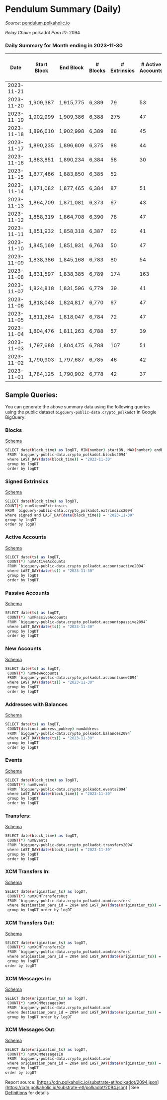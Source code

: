 # Pendulum Summary (Daily)

_Source_: [pendulum.polkaholic.io](https://pendulum.polkaholic.io)

*Relay Chain*: polkadot
*Para ID*: 2094



### Daily Summary for Month ending in 2023-11-30


| Date    | Start Block | End Block | # Blocks | # Extrinsics | # Active Accounts | # Passive Accounts | # New Accounts | # Addresses | # Events  | # Transfers ($USD) | # XCM Transfers In ($USD) | # XCM Transfers Out ($USD) | # XCM In | # XCM Out | Issues |
|---------|-------------|-----------|----------|--------------|-------------------|--------------------|----------------|-------------|-----------|--------------------|---------------------------|----------------------------|----------|-----------|--------|
| 2023-11-21 |  |  |  |  |  |  |  |  |  |   |   |   |  |  |  |
| 2023-11-20 | 1,909,387 | 1,915,775 | 6,389 | 79 | 53 | 3 | 3 | 1,447 | 13,388 | 27  |   |   |  |  |  |
| 2023-11-19 | 1,902,999 | 1,909,386 | 6,388 | 275 | 47 | 195 | 73 | 1,445 | 14,876 | 225  |   |   |  |  |  |
| 2023-11-18 | 1,896,610 | 1,902,998 | 6,389 | 88 | 45 | 2 | 2 | 1,372 | 13,543 | 14  |   |   |  |  |  |
| 2023-11-17 | 1,890,235 | 1,896,609 | 6,375 | 88 | 44 | 24 | 1 | 1,371 | 13,419 | 35  |   |   |  |  |  |
| 2023-11-16 | 1,883,851 | 1,890,234 | 6,384 | 58 | 30 | 2 |  | 1,370 | 13,432 | 18  | 1 ($6.00) |   | 2 |  |  |
| 2023-11-15 | 1,877,466 | 1,883,850 | 6,385 | 52 |  |  |  |  | 13,176 | 9  |   |   |  |  |  |
| 2023-11-14 | 1,871,082 | 1,877,465 | 6,384 | 87 | 51 | 7 | 8 | 1,367 | 13,446 | 18  |   |   |  | 1 |  |
| 2023-11-13 | 1,864,709 | 1,871,081 | 6,373 | 67 | 43 | 14 | 2 | 1,359 | 13,254 | 28  |   |   |  |  |  |
| 2023-11-12 | 1,858,319 | 1,864,708 | 6,390 | 78 | 47 | 4 | 4 | 1,358 | 13,388 | 24  |   |   |  |  |  |
| 2023-11-11 | 1,851,932 | 1,858,318 | 6,387 | 62 | 41 |  | 1 | 1,354 | 13,268 | 9  |   |   |  |  |  |
| 2023-11-10 | 1,845,169 | 1,851,931 | 6,763 | 50 | 47 | 2 | 2 | 1,353 | 13,921 | 14  |   |   |  |  |  |
| 2023-11-09 | 1,838,386 | 1,845,168 | 6,783 | 80 | 54 | 2 | 2 | 1,351 | 14,185 | 16  |   |   |  |  |  |
| 2023-11-08 | 1,831,597 | 1,838,385 | 6,789 | 174 | 163 | 4 | 2 | 1,349 | 14,854 | 137  |   |   |  |  |  |
| 2023-11-07 | 1,824,818 | 1,831,596 | 6,779 | 39 | 41 | 2 |  | 1,472 | 13,866 | 11  |   |   |  |  |  |
| 2023-11-06 | 1,818,048 | 1,824,817 | 6,770 | 67 | 47 | 3 | 1 | 1,470 | 14,069 | 15  |   |   |  |  |  |
| 2023-11-05 | 1,811,264 | 1,818,047 | 6,784 | 72 | 47 |  |  | 1,469 | 14,145 | 8  |   |   |  |  |  |
| 2023-11-04 | 1,804,476 | 1,811,263 | 6,788 | 57 | 39 | 3 | 3 | 1,469 | 14,028 | 10  |   |   |  |  |  |
| 2023-11-03 | 1,797,688 | 1,804,475 | 6,788 | 107 | 51 | 20 | 6 | 1,466 | 14,388 | 42  |   |   |  |  |  |
| 2023-11-02 | 1,790,903 | 1,797,687 | 6,785 | 46 | 42 | 4 | 4 | 1,461 | 13,947 | 15  |   |   |  |  |  |
| 2023-11-01 | 1,784,125 | 1,790,902 | 6,778 | 42 | 37 | 3 | 1 | 1,457 | 13,890 | 8  |   |   |  |  |  |

## Sample Queries:
You can generate the above summary data using the following queries using the public dataset `bigquery-public-data.crypto_polkadot` in Google BigQuery:


### Blocks 

[Schema](https://github.com/colorfulnotion/substrate-etl/blob/main/schema/blocks.json)

```bash
SELECT date(block_time) as logDT, MIN(number) startBN, MAX(number) endBN, COUNT(*) numBlocks 
 FROM `bigquery-public-data.crypto_polkadot.blocks2094`  
 where LAST_DAY(date(block_time)) = "2023-11-30" 
 group by logDT 
 order by logDT
```

### Signed Extrinsics 

[Schema](https://github.com/colorfulnotion/substrate-etl/blob/main/schema/extrinsics.json)

```bash
SELECT date(block_time) as logDT, 
COUNT(*) numSignedExtrinsics 
FROM `bigquery-public-data.crypto_polkadot.extrinsics2094`  
where signed and LAST_DAY(date(block_time)) = "2023-11-30" 
group by logDT 
order by logDT
```

### Active Accounts 

[Schema](https://github.com/colorfulnotion/substrate-etl/blob/main/schema/accountsactive.json)

```bash
SELECT date(ts) as logDT, 
 COUNT(*) numActiveAccounts 
 FROM `bigquery-public-data.crypto_polkadot.accountsactive2094` 
 where LAST_DAY(date(ts)) = "2023-11-30" 
 group by logDT 
 order by logDT
```

### Passive Accounts 

[Schema](https://github.com/colorfulnotion/substrate-etl/blob/main/schema/accountspassive.json)

```bash
SELECT date(ts) as logDT, 
 COUNT(*) numPassiveAccounts 
 FROM `bigquery-public-data.crypto_polkadot.accountspassive2094` 
 where LAST_DAY(date(ts)) = "2023-11-30" 
 group by logDT 
 order by logDT
```

### New Accounts 

[Schema](https://github.com/colorfulnotion/substrate-etl/blob/main/schema/accountsnew.json)

```bash
SELECT date(ts) as logDT, 
 COUNT(*) numNewAccounts 
 FROM `bigquery-public-data.crypto_polkadot.accountsnew2094` 
 where LAST_DAY(date(ts)) = "2023-11-30" 
 group by logDT
 order by logDT
```

### Addresses with Balances 

[Schema](https://github.com/colorfulnotion/substrate-etl/blob/main/schema/balances.json)

```bash
SELECT date(ts) as logDT,
 COUNT(distinct address_pubkey) numAddress 
 FROM `bigquery-public-data.crypto_polkadot.balances2094` 
 where LAST_DAY(date(ts)) = "2023-11-30" 
 group by logDT 
 order by logDT
```

### Events 

[Schema](https://github.com/colorfulnotion/substrate-etl/blob/main/schema/events.json)

```bash
SELECT date(block_time) as logDT, 
 COUNT(*) numEvents 
 FROM `bigquery-public-data.crypto_polkadot.events2094` 
 where LAST_DAY(date(block_time)) = "2023-11-30" 
 group by logDT 
 order by logDT
```

### Transfers:

[Schema](https://github.com/colorfulnotion/substrate-etl/blob/main/schema/transfers.json)

```bash
SELECT date(block_time) as logDT, 
 COUNT(*) numEvents 
 FROM `bigquery-public-data.crypto_polkadot.transfers2094` 
 where LAST_DAY(date(block_time)) = "2023-11-30" 
 group by logDT 
 order by logDT
```

### XCM Transfers In: 

[Schema](https://github.com/colorfulnotion/substrate-etl/blob/main/schema/xcmtransfers.json)

```bash
SELECT date(origination_ts) as logDT, 
 COUNT(*) numXCMTransfersOut 
 FROM `bigquery-public-data.crypto_polkadot.xcmtransfers` 
 where destination_para_id = 2094 and LAST_DAY(date(origination_ts)) = "2023-11-30" 
 group by logDT order by logDT
```

### XCM Transfers Out: 

[Schema](https://github.com/colorfulnotion/substrate-etl/blob/main/schema/xcmtransfers.json)

```bash
SELECT date(origination_ts) as logDT, 
 COUNT(*) numXCMTransfersIn 
 FROM `bigquery-public-data.crypto_polkadot.xcmtransfers` 
 where origination_para_id = 2094 and LAST_DAY(date(origination_ts)) = "2023-11-30" 
 group by logDT 
order by logDT
```

### XCM Messages In: 

[Schema](https://github.com/colorfulnotion/substrate-etl/blob/main/schema/xcm.json)

```bash
SELECT date(origination_ts) as logDT, 
 COUNT(*) numXCMMessagesOut 
 FROM `bigquery-public-data.crypto_polkadot.xcm` 
 where destination_para_id = 2094 and LAST_DAY(date(origination_ts)) = "2023-11-30" 
 group by logDT order by logDT
```

### XCM Messages Out: 

[Schema](https://github.com/colorfulnotion/substrate-etl/blob/main/schema/xcm.json)

```bash
SELECT date(origination_ts) as logDT, 
 COUNT(*) numXCMMessagesIn 
 FROM `bigquery-public-data.crypto_polkadot.xcm` 
 where origination_para_id = 2094 and LAST_DAY(date(origination_ts)) = "2023-11-30" 
 group by logDT 
order by logDT
```


Report source: [https://cdn.polkaholic.io/substrate-etl/polkadot/2094.json](https://cdn.polkaholic.io/substrate-etl/polkadot/2094.json) | See [Definitions](/DEFINITIONS.md) for details
